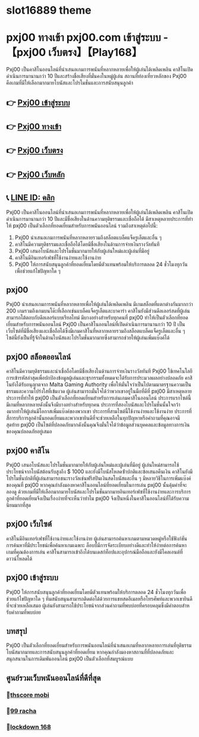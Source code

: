 # slot16889 theme

# pxj00 ทางเข้า pxj00.com เข้าสู่ระบบ - 【pxj00 เว็บตรง】【Play168】

Pxj00 เป็นคาสิโนออนไลน์ที่นําเสนอเกมการพนันที่หลากหลายเพื่อให้ผู้เล่นได้เพลิดเพลิน คาสิโนเปิดดําเนินการมานานกว่า 10 ปีและสร้างชื่อเสียงที่มั่นคงในหมู่ผู้เล่น สถานที่ท่องเที่ยวหลักของ Pxj00 คือเกมที่มีให้เลือกมากมายโบนัสและโปรโมชั่นและการสนับสนุนลูกค้า

## 👉 [Pxj00 เข้าสู่ระบบ](https://pxj00.co?a=09804)
## 👉 [Pxj00 ทางเข้า](https://pxj00.co?a=09804)
## 👉 [Pxj00 เว็บตรง](https://pxj00.co?a=09804)
## 👉 [Pxj00 เว็บหลัก](https://pxj00.co?a=09804)
## 📞 [LINE ID: คลิก](https://line.me/R/ti/p/@ufaapollo)

Pxj00 เป็นคาสิโนออนไลน์ที่นําเสนอเกมการพนันที่หลากหลายเพื่อให้ผู้เล่นได้เพลิดเพลิน คาสิโนเปิดดําเนินการมานานกว่า 10 ปีและมีชื่อเสียงในด้านความยุติธรรมและเชื่อถือได้ มีสาเหตุหลายประการที่ทําให้ pxj00 เป็นตัวเลือกที่ยอดเยี่ยมสําหรับการพนันออนไลน์ รวมถึงสาเหตุต่อไปนี้:

1. Pxj00 นําเสนอเกมการพนันที่หลากหลายรวมถึงสล็อตแบล็คแจ็ครูเล็ตและอื่น ๆ
2. คาสิโนมีความยุติธรรมและเชื่อถือได้โดยมีชื่อเสียงในด้านการจ่ายเงินรางวัลทันที
3. Pxj00 เสนอโบนัสและโปรโมชั่นมากมายให้กับผู้เล่นใหม่และผู้เล่นที่มีอยู่
4. คาสิโนมีอินเทอร์เฟซที่ใช้งานง่ายและใช้งานง่าย
5. Pxj00 ให้การสนับสนุนลูกค้าที่ยอดเยี่ยมโดยมีตัวแทนพร้อมให้บริการตลอด 24 ชั่วโมงทุกวันเพื่อช่วยแก้ไขปัญหาใด ๆ

## pxj00
Pxj00 นําเสนอเกมการพนันที่หลากหลายเพื่อให้ผู้เล่นได้เพลิดเพลิน มีเกมสล็อตที่แตกต่างกันมากกว่า 200 เกมรวมถึงเกมบนโต๊ะที่เลือกเช่นแบล็คแจ็ครูเล็ตและบาคาร่า คาสิโนยังมีส่วนดีลเลอร์สดที่ผู้เล่นสามารถโต้ตอบกับดีลเลอร์แบบเรียลไทม์ มีบางอย่างสําหรับทุกคนที่ pxj00 ทําให้เป็นตัวเลือกที่ยอดเยี่ยมสําหรับการพนันออนไลน์ Pxj00 เป็นคาสิโนออนไลน์ที่เปิดดําเนินการมานานกว่า 10 ปี เป็นเว็บไซต์ที่มีชื่อเสียงและเชื่อถือได้ซึ่งมีเกมคาสิโนที่หลากหลายรวมถึงสล็อตแบล็คแจ็ครูเล็ตและอื่น ๆ ไซต์นี้ยังเป็นที่รู้จักในด้านโบนัสและโปรโมชั่นมากมายซึ่งสามารถช่วยให้ผู้เล่นเพิ่มแบ๊งค์ได้

## pxj00 สล็อตออนไลน์
คาสิโนมีความยุติธรรมและน่าเชื่อถือโดยมีชื่อเสียงในด้านการจ่ายเงินรางวัลทันที Pxj00 ใช้เทคโนโลยีการเข้ารหัสล่าสุดเพื่อปกป้องข้อมูลผู้เล่นและธุรกรรมทั้งหมดจะได้รับการประมวลผลอย่างปลอดภัย คาสิโนยังได้รับอนุญาตจาก Malta Gaming Authority เพื่อให้มั่นใจว่าเป็นไปตามมาตรฐานความเป็นธรรมและความโปร่งใสที่เข้มงวด ผู้เล่นสามารถมั่นใจได้ว่าพวกเขาอยู่ในมือที่ดีที่ pxj00 มีสาเหตุหลายประการที่ทําให้ pxj00 เป็นตัวเลือกที่ยอดเยี่ยมสําหรับการเล่นเกมคาสิโนออนไลน์ ประการแรกไซต์นี้มีเกมที่หลากหลายดังนั้นจึงมีบางอย่างสําหรับทุกคน ประการที่สองโบนัสและโปรโมชั่นนั้นใจกว้างมากทําให้ผู้เล่นมีโอกาสเพิ่มแบ๊งค์ของพวกเขา ประการที่สามไซต์นี้ใช้งานง่ายและใช้งานง่าย ประการที่สี่การบริการลูกค้านั้นยอดเยี่ยมและพวกเขายินดีที่จะช่วยเหลือในทุกปัญหาหรือคําถามที่คุณอาจมี สุดท้าย pxj00 เป็นไซต์ที่ปลอดภัยมากดังนั้นคุณจึงมั่นใจได้ว่าข้อมูลส่วนบุคคลและข้อมูลทางการเงินของคุณปลอดภัยอยู่เสมอ

## pxj00 คาสิโน
Pxj00 เสนอโบนัสและโปรโมชั่นมากมายให้กับผู้เล่นใหม่และผู้เล่นที่มีอยู่ ผู้เล่นใหม่สามารถใช้ประโยชน์จากโบนัสต้อนรับสูงถึง $ 1000 และยังมีโบนัสโหลดซ้ําปกติและข้อเสนอคืนเงิน คาสิโนยังมีโปรโมชั่นปกติที่ผู้เล่นสามารถชนะรางวัลเช่นฟรีสปินเงินสดโบนัสและอื่น ๆ มีหลายวิธีในการเพิ่มแบ๊งค์ของคุณที่ pxj00 หากคุณกําลังมองหาคาสิโนออนไลน์ที่ยอดเยี่ยมในการเล่น pxj00 นั้นคุ้มค่าที่จะลองดู ด้วยเกมที่มีให้เลือกมากมายโบนัสและโปรโมชั่นมากมายอินเทอร์เฟซที่ใช้งานง่ายและการบริการลูกค้าที่ยอดเยี่ยมจึงเป็นเรื่องง่ายที่จะเห็นว่าทําไม pxj00 จึงเป็นหนึ่งในคาสิโนออนไลน์ที่ได้รับความนิยมมากที่สุด

## pxj00 เว็บไซต์
คาสิโนมีอินเทอร์เฟซที่ใช้งานง่ายและใช้งานง่าย ผู้เล่นสามารถค้นหาเกมตามหมวดหมู่หรือใช้ฟังก์ชันการค้นหาที่มีประโยชน์เพื่อค้นหาเกมเฉพาะ ล็อบบี้มีการจัดระเบียบอย่างดีและทําให้ง่ายต่อการค้นหาเกมที่คุณต้องการเล่น คาสิโนสามารถเข้าถึงได้บนเดสก์ท็อปและอุปกรณ์มือถือและยังมีไคลเอนต์ที่ดาวน์โหลดได้

## pxj00 เข้าสู่ระบบ
Pxj00 ให้การสนับสนุนลูกค้าที่ยอดเยี่ยมโดยมีตัวแทนพร้อมให้บริการตลอด 24 ชั่วโมงทุกวันเพื่อช่วยแก้ไขปัญหาใด ๆ ทีมสนับสนุนสามารถติดต่อได้ด้วยการแชทสดอีเมลหรือโทรศัพท์และพวกเขายินดีที่จะช่วยเหลือเสมอ ผู้เล่นยังสามารถใช้ประโยชน์จากส่วนคําถามที่พบบ่อยที่ครอบคลุมซึ่งมีคําตอบสําหรับคําถามที่พบบ่อย

## บทสรุป
Pxj00 เป็นตัวเลือกที่ยอดเยี่ยมสําหรับการพนันออนไลน์ที่นําเสนอเกมที่หลากหลายการเล่นที่ยุติธรรมโบนัสมากมายและการสนับสนุนลูกค้าที่ยอดเยี่ยม หากคุณกําลังมองหาสถานที่ที่ปลอดภัยและสนุกสนานในการเดิมพันออนไลน์ pxj00 เป็นตัวเลือกที่สมบูรณ์แบบ

## ศูนย์รวมเว็บพนันออนไลน์ที่ดีที่สุด
### 🧧[thscore mobi](https://atom.io/themes/slot16889)
### 🧧[99 racha](https://atom.io/themes/joker1688)
### 🧧[lockdown 168](https://atom.io/themes/pgslotx888)
